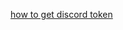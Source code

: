 [how to get discord token](https://www.reddit.com/r/Discord_selfbots/comments/1hhojww/how_to_get_discord_token/)